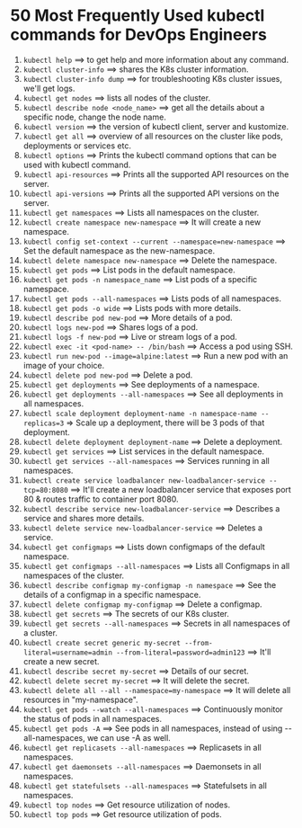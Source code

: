 # 50 Most Frequently Used kubectl commands for DevOps Engineers

1. `kubectl help` ==> to get help and more information about any command.
2. `kubectl cluster-info` ==> shares the K8s cluster information.
3. `kubectl cluster-info dump` ==> for troubleshooting K8s cluster issues, we'll get logs.
4. `kubectl get nodes` ==> lists all nodes of the cluster.
5. `kubectl describe node <node_name>` ==> get all the details about a specific node, change the node name.
6. `kubectl version` ==> the version of kubectl client, server and kustomize.
7. `kubectl get all` ==> overview of all resources on the cluster like pods, deployments or services etc.
8. `kubectl options` ==> Prints the kubectl command options that can be used with kubectl command.
9. `kubectl api-resources` ==> Prints all the supported API resources on the server.
10. `kubectl api-versions` ==> Prints all the supported API versions on the server.
11. `kubectl get namespaces` ==> Lists all namespaces on the cluster.
12. `kubectl create namespace new-namespace` ==> It will create a new namespace.
13. `kubectl config set-context --current --namespace=new-namespace` ==> Set the default namespace as the new-namespace.
14. `kubectl delete namespace new-namespace` ==> Delete the namespace.
15. `kubectl get pods` ==> List pods in the default namespace.
16. `kubectl get pods -n namespace_name` ==> List pods of a specific namespace.
17. `kubectl get pods --all-namespaces` ==> Lists pods of all namespaces.
18. `kubectl get pods -o wide` ==> Lists pods with more details.
19. `kubectl describe pod new-pod` ==> More details of a pod.
20. `kubectl logs new-pod` ==> Shares logs of a pod.
21. `kubectl logs -f new-pod` ==> Live or stream logs of a pod.
22. `kubectl exec -it <pod-name> -- /bin/bash` ==> Access a pod using SSH.
23. `kubectl run new-pod --image=alpine:latest` ==> Run a new pod with an image of your choice.
24. `kubectl delete pod new-pod` ==> Delete a pod.
25. `kubectl get deployments` ==> See deployments of a namespace.
26. `kubectl get deployments --all-namespaces` ==> See all deployments in all namespaces.
27. `kubectl scale deployment deployment-name -n namespace-name --replicas=3` => Scale up a deployment, there will be 3 pods of that deployment.
28. `kubectl delete deployment deployment-name` ==> Delete a deployment.
29. `kubectl get services` ==> List services in the default namespace.
30. `kubectl get services --all-namespaces` ==> Services running in all namespaces.
31. `kubectl create service loadbalancer new-loadbalancer-service --tcp=80:8080` ==> It'll create a new loadbalancer service that exposes port 80 & routes traffic to container port 8080.
32. `kubectl describe service new-loadbalancer-service` ==> Describes a service and shares more details.
33. `kubectl delete service new-loadbalancer-service` ==> Deletes a service.
34. `kubectl get configmaps` ==> Lists down configmaps of the default namespace.
35. `kubectl get configmaps --all-namespaces` ==> Lists all Configmaps in all namespaces of the cluster.
36. `kubectl describe configmap my-configmap -n namespace` ==> See the details of a configmap in a specific namespace.
37. `kubectl delete configmap my-configmap` ==> Delete a configmap.
38. `kubectl get secrets` ==> The secrets of our K8s cluster.
39. `kubectl get secrets --all-namespaces` ==> Secrets in all namespaces of a cluster.
40. `kubectl create secret generic my-secret --from-literal=username=admin --from-literal=password=admin123` ==> It'll create a new secret.
41. `kubectl describe secret my-secret` ==> Details of our secret.
42. `kubectl delete secret my-secret` ==> It will delete the secret.
43. `kubectl delete all --all --namespace=my-namespace` ==> It will delete all resources in "my-namespace".
44. `kubectl get pods --watch --all-namespaces` ==> Continuously monitor the status of pods in all namespaces.
45. `kubectl get pods -A` ==> See pods in all namespaces, instead of using --all-namespaces, we can use -A as well.
46. `kubectl get replicasets --all-namespaces` ==> Replicasets in all namespaces.
47. `kubectl get daemonsets --all-namespaces` ==> Daemonsets in all namespaces.
48. `kubectl get statefulsets --all-namespaces` ==> Statefulsets in all namespaces.
49. `kubectl top nodes` ==> Get resource utilization of nodes.
50. `kubectl top pods` ==> Get resource utilization of pods.

